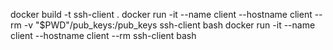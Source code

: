 
docker build -t ssh-client .
docker run -it --name client --hostname client --rm -v "$PWD"/pub_keys:/pub_keys ssh-client bash
docker run -it --name client --hostname client --rm ssh-client bash
